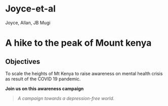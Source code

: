 # Joyce-et-al
Joyce, Allan, JB Mugi

# A hike to the peak of Mount kenya
## Objectives    
To scale the heights of Mt Kenya to raise awareness on mental health crisis as result of the COVID 19 pandemic.    

**Join us on this awareness campaign**    
 
 > *A campaign towards a depression-free world.*    
 
 
 
